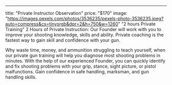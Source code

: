 ---
title: "Private Instructor Observation"
price: "$170"
image: "https://images.pexels.com/photos/3536235/pexels-photo-3536235.jpeg?auto=compress&cs=tinysrgb&dpr=2&h=750&w=1260"
"2 hours Private Training"
2 Hours of Private Instruction: Our Founder will work with you to improve your shooting knowledge, skills and ability.  Private coaching is the fastest way to gain skill and confidence with your gun.

Why waste time, money, and ammunition struggling to teach yourself, when our private gun training will help you diagnose most shooting problems in minutes. With the help of our experienced Founder, you can quickly identify and fix shooting problems with your grip, stance, sight picture, or pistol malfunctions. Gain confidence in safe handling, marksman, and gun handling skills.


<!--stackedit_data:
eyJoaXN0b3J5IjpbLTEyNzg1MzA2MTIsLTEyNjE1NzA4NzIsNz
kxMjEyMDA0XX0=
-->